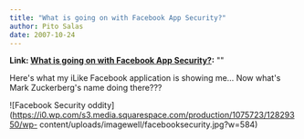 ```yaml
---
title: "What is going on with Facebook App Security?"
author: Pito Salas
date: 2007-10-24
---
```


**Link: [What is going on with Facebook App Security?](None):** ""

Here's what my iLike Facebook application is showing me… Now what's Mark
Zuckerberg's name doing there???

![Facebook Security
oddity](https://i0.wp.com/s3.media.squarespace.com/production/1075723/12829350/wp-
content/uploads/imagewell/facebooksecurity.jpg?w=584)


